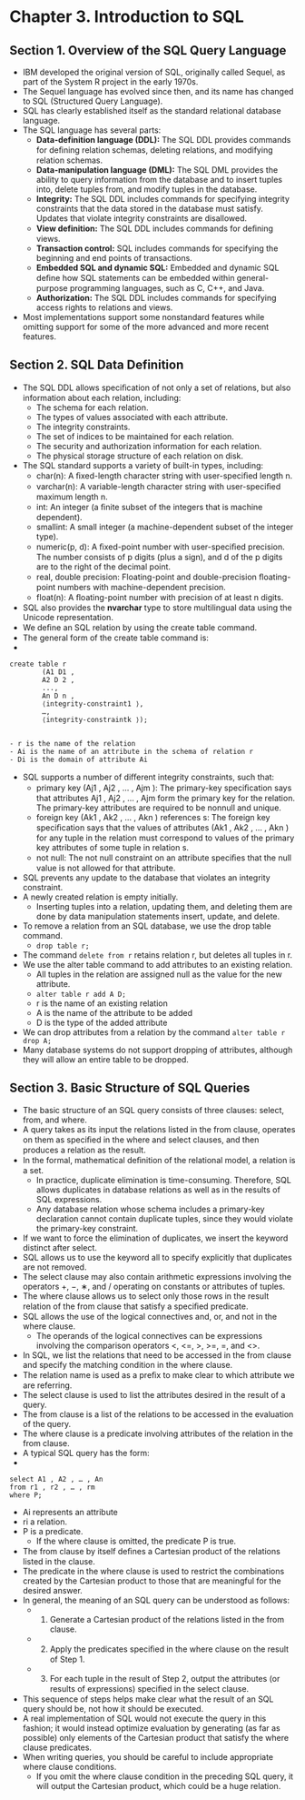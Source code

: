 # Chapter 3. Introduction to SQL
## Section 1. Overview of the SQL Query Language
 - IBM developed the original version of SQL, originally called Sequel, as part of the System R project in the early 1970s.
 - The Sequel language has evolved since then, and its name has changed to SQL (Structured Query Language).
 - SQL has clearly established itself as the standard relational database language.
 - The SQL language has several parts:
	- **Data-definition language (DDL):** The SQL DDL provides commands for deﬁning relation schemas, deleting relations, and modifying relation schemas.
	- **Data-manipulation language (DML):** The SQL DML provides the ability to query information from the database and to insert tuples into, delete tuples from, and modify tuples in the database.
	- **Integrity:** The SQL DDL includes commands for specifying integrity constraints that the data stored in the database must satisfy. Updates that violate integrity constraints are disallowed.
	- **View definition:** The SQL DDL includes commands for deﬁning views.
	- **Transaction control:** SQL includes commands for specifying the beginning and end points of transactions.
	- **Embedded SQL and dynamic SQL:** Embedded and dynamic SQL deﬁne how SQL statements can be embedded within general-purpose programming languages, such as C, C++, and Java.
	- **Authorization:** The SQL DDL includes commands for specifying access rights to relations and views.
 - Most implementations support some nonstandard features while omitting support for some of the more advanced and more recent features.
## Section 2. SQL Data Definition
 - The SQL DDL allows speciﬁcation of not only a set of relations, but also information about each relation, including:
	- The schema for each relation.
	- The types of values associated with each attribute.
	- The integrity constraints.
	- The set of indices to be maintained for each relation.
	- The security and authorization information for each relation.
	- The physical storage structure of each relation on disk.
 - The SQL standard supports a variety of built-in types, including:
	- char(n): A ﬁxed-length character string with user-speciﬁed length n.
	- varchar(n): A variable-length character string with user-speciﬁed maximum length n.
	- int: An integer (a ﬁnite subset of the integers that is machine dependent).
	- smallint: A small integer (a machine-dependent subset of the integer type).
	- numeric(p, d): A ﬁxed-point number with user-speciﬁed precision. The number consists of p digits (plus a sign), and d of the p digits are to the right of the decimal point.
	- real, double precision: Floating-point and double-precision ﬂoating-point numbers with machine-dependent precision.
	- float(n): A ﬂoating-point number with precision of at least n digits.
 - SQL also provides the **nvarchar** type to store multilingual data using the Unicode representation.
 - We deﬁne an SQL relation by using the create table command.
 - The general form of the create table command is:
 - 

    create table r
    		(A1 D1 ,
    		A2 D 2 ,
    		...,
    		An D n ,
    		⟨integrity-constraint1 ⟩,
    		…,
    		⟨integrity-constraintk ⟩);


	- r is the name of the relation
	- Ai is the name of an attribute in the schema of relation r
	- Di is the domain of attribute Ai
 - SQL supports a number of diﬀerent integrity constraints, such that:
	 - primary key (Aj1 , Aj2 , … , Ajm ): The primary-key speciﬁcation says that attributes Aj1 , Aj2 , … , Ajm form the primary key for the relation. The primary-key attributes are required to be nonnull and unique.
	 - foreign key (Ak1 , Ak2 , … , Akn ) references s: The foreign key speciﬁcation says that the values of attributes (Ak1 , Ak2 , … , Akn ) for any tuple in the relation must correspond to values of the primary key attributes of some tuple in relation s.
	 - not null: The not null constraint on an attribute speciﬁes that the null value is not allowed for that attribute.
 - SQL prevents any update to the database that violates an integrity constraint.
 - A newly created relation is empty initially.
	 - Inserting tuples into a relation, updating them, and deleting them are done by data manipulation statements insert, update, and delete.
 - To remove a relation from an SQL database, we use the drop table command.
	 - `drop table r;`
 - The command `delete from r` retains relation r, but deletes all tuples in r.
 - We use the alter table command to add attributes to an existing relation.
	 - All tuples in the relation are assigned null as the value for the new attribute.
	 - `alter table r add A D;`
	 - r is the name of an existing relation
	 - A is the name of the attribute to be added
	 - D is the type of the added attribute
 - We can drop attributes from a relation by the command `alter table r drop A;`
 - Many database systems do not support dropping of attributes, although they will allow an entire table to be dropped.
## Section 3. Basic Structure of SQL Queries
 - The basic structure of an SQL query consists of three clauses: select, from, and where.
 - A query takes as its input the relations listed in the from clause, operates on them as speciﬁed in the where and select clauses, and then produces a relation as the result.
 - In the formal, mathematical deﬁnition of the relational model, a relation is a set.
	- In practice, duplicate elimination is time-consuming. Therefore, SQL allows duplicates in database relations as well as in the results of SQL expressions.
	- Any database relation whose schema includes a primary-key declaration cannot contain duplicate tuples, since they would violate the primary-key constraint.
 - If we want to force the elimination of duplicates, we insert the keyword distinct after select.
 - SQL allows us to use the keyword all to specify explicitly that duplicates are not removed.
 - The select clause may also contain arithmetic expressions involving the operators +, −, ∗, and / operating on constants or attributes of tuples.
 - The where clause allows us to select only those rows in the result relation of the from clause that satisfy a speciﬁed predicate.
 - SQL allows the use of the logical connectives and, or, and not in the where clause.
	- The operands of the logical connectives can be expressions involving the comparison operators <, <=, >, >=, =, and <>.
 - In SQL, we list the relations that need to be accessed in the from clause and specify the matching condition in the where clause.
 - The relation name is used as a preﬁx to make clear to which attribute we are referring.
 - The select clause is used to list the attributes desired in the result of a query.
 - The from clause is a list of the relations to be accessed in the evaluation of the query.
 - The where clause is a predicate involving attributes of the relation in the from clause.
 - A typical SQL query has the form:
 - 

    select A1 , A2 , … , An
    from r1 , r2 , … , rm
    where P;

 - Ai represents an attribute
 - ri a relation. 
 - P is a predicate.
	 - If the where clause is omitted, the predicate P is true.
 - The from clause by itself deﬁnes a Cartesian product of the relations listed in the clause.
 - The predicate in the where clause is used to restrict the combinations created by the Cartesian product to those that are meaningful for the desired answer.
 - In general, the meaning of an SQL query can be understood as follows:
	 - 1. Generate a Cartesian product of the relations listed in the from clause.
	 - 2. Apply the predicates speciﬁed in the where clause on the result of Step 1.
	 - 3. For each tuple in the result of Step 2, output the attributes (or results of expressions) speciﬁed in the select clause.
 - This sequence of steps helps make clear what the result of an SQL query should be, not how it should be executed.
 - A real implementation of SQL would not execute the query in this fashion; it would instead optimize evaluation by generating (as far as possible) only elements of the Cartesian product that satisfy the where clause predicates.
 - When writing queries, you should be careful to include appropriate where clause conditions.
	 - If you omit the where clause condition in the preceding SQL query, it will output the Cartesian product, which could be a huge relation.

